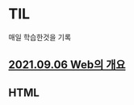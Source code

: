 # TIL
매일 학습한것을 기록
## [2021.09.06 Web의 개요](https://github.com/baek4070/TIL/blob/master/%EA%B5%AD%EB%B9%84%EC%A7%80%EC%9B%90%ED%95%99%EC%9B%90/2021.09.06%20%EC%B2%AB%EB%82%A0/README.md)
## HTML
